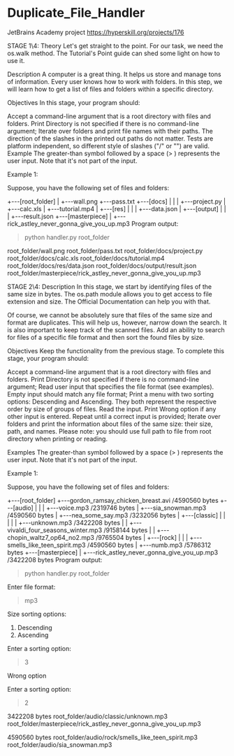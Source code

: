 # Duplicate_File_Handler
JetBrains Academy project https://hyperskill.org/projects/176

STAGE 1\4:
Theory
Let's get straight to the point. For our task, we need the os.walk method. The Tutorial's Point guide can shed some light on how to use it.

Description
A computer is a great thing. It helps us store and manage tons of information. Every user knows how to work with folders. In this step, we will learn how to get a list of files and folders within a specific directory.

Objectives
In this stage, your program should:

Accept a command-line argument that is a root directory with files and folders. Print Directory is not specified if there is no command-line argument;
Iterate over folders and print file names with their paths. The direction of the slashes in the printed out paths do not matter. Tests are platform independent, so different style of slashes ("/" or "\") are valid.
Example
The greater-than symbol followed by a space (> ) represents the user input. Note that it's not part of the input.

Example 1:

Suppose, you have the following set of files and folders:

+---[root_folder]
    |
    +---wall.png
    +---pass.txt
    +---[docs]
    |   |
    |   +---project.py
    |   +---calc.xls
    |   +---tutorial.mp4
    |   +---[res]
    |       |
    |       +---data.json
    |   +---[output]
    |       |
    |       +---result.json
    +---[masterpiece]
        |
        +---rick_astley_never_gonna_give_you_up.mp3
Program output:

> python handler.py root_folder

root_folder/wall.png
root_folder/pass.txt
root_folder/docs/project.py
root_folder/docs/calc.xls
root_folder/docs/tutorial.mp4
root_folder/docs/res/data.json
root_folder/docs/output/result.json
root_folder/masterpiece/rick_astley_never_gonna_give_you_up.mp3




STAGE 2\4:
Description
In this stage, we start by identifying files of the same size in bytes. The os.path module allows you to get access to file extension and size. The Official Documentation can help you with that.

Of course, we cannot be absolutely sure that files of the same size and format are duplicates. This will help us, however, narrow down the search. It is also important to keep track of the scanned files. Add an ability to search for files of a specific file format and then sort the found files by size.

Objectives
Keep the functionality from the previous stage. To complete this stage, your program should:

Accept a command-line argument that is a root directory with files and folders. Print Directory is not specified if there is no command-line argument;
Read user input that specifies the file format (see examples). Empty input should match any file format;
Print a menu with two sorting options: Descending and Ascending. They both represent the respective order by size of groups of files. Read the input. Print Wrong option if any other input is entered. Repeat until a correct input is provided;
Iterate over folders and print the information about files of the same size: their size, path, and names.
Please note: you should use full path to file from root directory when printing or reading.

Examples
The greater-than symbol followed by a space (> ) represents the user input. Note that it's not part of the input.

Example 1:

Suppose, you have the following set of files and folders:

+---[root_folder]
    +---gordon_ramsay_chicken_breast.avi /4590560 bytes
    +---[audio]
    |   |
    |   +---voice.mp3 /2319746 bytes
    |   +---sia_snowman.mp3 /4590560 bytes
    |   +---nea_some_say.mp3 /3232056 bytes
    |   +---[classic]
    |   |   |
    |   |   +---unknown.mp3 /3422208 bytes
    |   |   +---vivaldi_four_seasons_winter.mp3 /9158144 bytes
    |   |   +---chopin_waltz7_op64_no2.mp3 /9765504 bytes
    |   +---[rock]
    |       |
    |       +---smells_like_teen_spirit.mp3 /4590560 bytes
    |       +---numb.mp3 /5786312 bytes
    +---[masterpiece]
        |
        +---rick_astley_never_gonna_give_you_up.mp3 /3422208 bytes
Program output:

> python handler.py root_folder

Enter file format:
>mp3

Size sorting options:
1. Descending
2. Ascending

Enter a sorting option:
> 3

Wrong option

Enter a sorting option:
> 2

3422208 bytes
root_folder/audio/classic/unknown.mp3
root_folder/masterpiece/rick_astley_never_gonna_give_you_up.mp3

4590560 bytes
root_folder/audio/rock/smells_like_teen_spirit.mp3
root_folder/audio/sia_snowman.mp3
